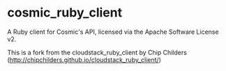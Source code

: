 cosmic_ruby_client
======================

A Ruby client for Cosmic's API, licensed via the Apache Software License v2.

This is a fork from the cloudstack_ruby_client by Chip Childers 
(http://chipchilders.github.io/cloudstack_ruby_client/)
